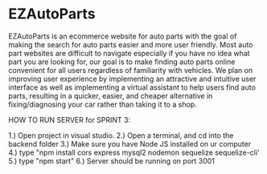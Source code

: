 # EZAutoParts
EZAutoParts is an ecommerce website for auto parts with the goal of making the search for auto parts easier and more user friendly. Most auto part websites are difficult to navigate especially if you have no idea what part you are looking for, our goal is to make finding auto parts online convenient for all users regardless of familiarity with vehicles. We plan on improving user experience by implementing an attractive and intuitive user interface as well as implementing a virtual assistant to help users find auto parts, resulting in a quicker, easier, and cheaper alternative in fixing/diagnosing your car rather than taking it to a shop.

HOW TO RUN SERVER for SPRINT 3: 

1.) Open project in visual studio.
2.) Open a terminal, and cd into the backend folder
3.) Make sure you have Node JS installed on ur computer
4.) type "npm install cors express mysql2 nodemon sequelize sequelize-cli'
5.) type "npm start"
6.) Server should be running on port 3001 
